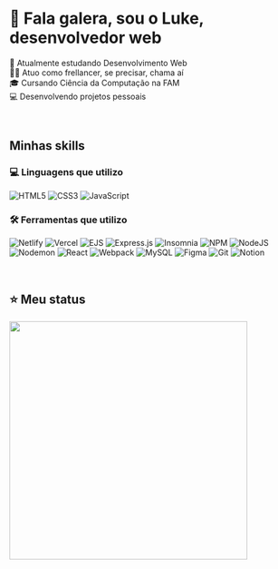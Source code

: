 # 🤠 Fala galera, sou o Luke, desenvolvedor web

📖 Atualmente estudando Desenvolvimento Web<br/>
🧑‍💻 Atuo como frellancer, se precisar, chama aí<br/>
🎓 Cursando Ciência da Computação na FAM<br/>
💻 Desenvolvendo projetos pessoais <br/>

<br/>

## Minhas skills

### 💻 Linguagens que utilizo

![HTML5](https://img.shields.io/badge/html5-%23E34F26.svg?style=for-the-badge&logo=html5&logoColor=white) 
![CSS3](https://img.shields.io/badge/css3-%231572B6.svg?style=for-the-badge&logo=css3&logoColor=white) 
![JavaScript](https://img.shields.io/badge/javascript-%23323330.svg?style=for-the-badge&logo=javascript&logoColor=%23F7DF1E)

### 🛠️ Ferramentas que utilizo

 ![Netlify](https://img.shields.io/badge/netlify-%23000000.svg?style=for-the-badge&logo=netlify&logoColor=#00C7B7) 
 ![Vercel](https://img.shields.io/badge/vercel-%23000000.svg?style=for-the-badge&logo=vercel&logoColor=white) 
 ![EJS](https://img.shields.io/badge/ejs-%23B4CA65.svg?style=for-the-badge&logo=ejs&logoColor=black) 
 ![Express.js](https://img.shields.io/badge/express.js-%23404d59.svg?style=for-the-badge&logo=express&logoColor=%2361DAFB) 
 ![Insomnia](https://img.shields.io/badge/Insomnia-black?style=for-the-badge&logo=insomnia&logoColor=5849BE) 
 ![NPM](https://img.shields.io/badge/NPM-%23CB3837.svg?style=for-the-badge&logo=npm&logoColor=white) 
 ![NodeJS](https://img.shields.io/badge/node.js-6DA55F?style=for-the-badge&logo=node.js&logoColor=white) 
 ![Nodemon](https://img.shields.io/badge/NODEMON-%23323330.svg?style=for-the-badge&logo=nodemon&logoColor=%BBDEAD) 
 ![React](https://img.shields.io/badge/react-%2320232a.svg?style=for-the-badge&logo=react&logoColor=%2361DAFB) 
 ![Webpack](https://img.shields.io/badge/webpack-%238DD6F9.svg?style=for-the-badge&logo=webpack&logoColor=black) 
 ![MySQL](https://img.shields.io/badge/mysql-4479A1.svg?style=for-the-badge&logo=mysql&logoColor=white) 
 ![Figma](https://img.shields.io/badge/figma-%23F24E1E.svg?style=for-the-badge&logo=figma&logoColor=white) 
 ![Git](https://img.shields.io/badge/git-%23F05033.svg?style=for-the-badge&logo=git&logoColor=white) 
 ![Notion](https://img.shields.io/badge/Notion-%23000000.svg?style=for-the-badge&logo=notion&logoColor=white)


<br/>

## ⭐ Meu status

<div display="flex">
<img width="420em" src="https://github-readme-stats.vercel.app/api?username=lukeyusuke&show_icons&theme=midnight-purple"/>
</div>
